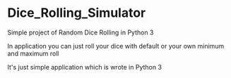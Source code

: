 # Dice_Rolling_Simulator
Simple project of Random Dice Rolling in Python 3

In application you can just roll your dice with
default or your own minimum and maximum roll

It's just simple application which is wrote in Python 3
